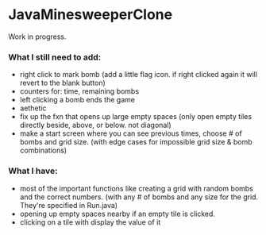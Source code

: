# JavaMinesweeperClone
Work in progress. 
### What I still need to add:
* right click to mark bomb (add a little flag icon. if right clicked again it will revert to the blank button)
* counters for: time, remaining bombs
* left clicking a bomb ends the game
* aethetic
* fix up the fxn that opens up large empty spaces (only open empty tiles directly beside, above, or below. not diagonal)
* make a start screen where you can see previous times, choose # of bombs and grid size.
		  (with edge cases for impossible grid size & bomb combinations)
### What I have:
* most of the important functions like creating a grid with random bombs and the correct numbers. 
		  (with any # of bombs and any size for the grid. They're specified in Run.java) 
* opening up empty spaces nearby if an empty tile is clicked.
* clicking on a tile with display the value of it
